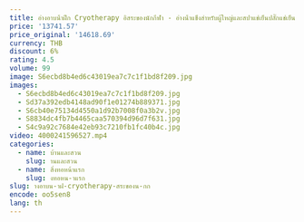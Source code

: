 ```yaml
---
title: อ่างอาบน้ําฝึก Cryotherapy อิสระของนักกีฬา - อ่างน้ําแข็งสําหรับผู้ใหญ่และสปาแช่เย็นปลั๊กแช่เย็นสําหรับการฟื้นฟูกีฬา
price: '13741.57'
price_original: '14618.69'
currency: THB
discount: 6%
rating: 4.5
volume: 99
image: S6ecbd8b4ed6c43019ea7c7c1f1bd8f209.jpg
images:
  - S6ecbd8b4ed6c43019ea7c7c1f1bd8f209.jpg
  - Sd37a392edb4148ad90f1e01274b889371.jpg
  - S6cb40e75134d4550a1d92b7008f0a3b2v.jpg
  - S8834dc4fb7b4465caa570394d96d7f631.jpg
  - S4c9a92c7684e42eb93c7210fb1fc40b4c.jpg
video: 4000241596527.mp4
categories:
  - name: บ้านและสวน
    slug: านและสวน
  - name: สิ่งทอหน้าแรก
    slug: งทอหน-าแรก
slug: างอาบน-าฝ-cryotherapy-สระของน-กก
encode: oo5sen8
lang: th
---
```

  
